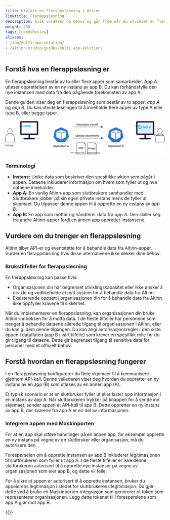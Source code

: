 ```yaml
---
title: Utvikle en flerappsløsning i Altinn
linktitle: Flerappsløsning
description: Slik vurderer du behov og går frem når du utvikler en flerappsløsning
weight: 250
tags: [needsReview]
aliases:
- /app/multi-app-solution/
- /altinn-studio/guides/multi-app-solution/
---
```


<!--
HUSK: Sjekk "hvordan"-formuleringer som er klare anglisismer (der "how to" er opprinnelsen).
Endre til "Slik gjør du..." i stedet for "Hvordan du gjør..." der det passer.
-->

## Forstå hva en flerappsløsning er

En flerappsløsning består av to eller flere apper som samarbeider.
App A utløser opprettelsen av en ny instans av app B.
Du kan forhåndsfylle den nye instansen med data fra den pågående forekomsten av app A.

Denne guiden viser deg en flerappsløsning som består av to apper: _app A_ og _app B_.
Du kan utvide løsningen til å inneholde flere apper av type A eller type B, eller begge typer.

![Eksempelarkitektur for en flerapp-løsning](multi-app-architecture.drawio.svg)

### Terminologi

- **Instans:** Unike data som beskriver den spesifikke økten som pågår i appen.
  Dataene inkluderer informasjon om hvem som fyller ut og hva dataene inneholder.
- **App A:** En vanlig Altinn-app som sluttbrukere samhandler med.
  Sluttbrukere jobber på sin egen private instans mens de fyller ut skjemaet.
  Du tilpasser denne appen til å opprette en ny instans av _app B_.
- **App B:** En app som mottar og håndterer data fra _app A_.
  Den skiller seg fra andre Altinn-apper fordi en annen app oppretter instansene.

## Vurdere om du trenger en flerappsløsning

Altinn tilbyr API-er og eventstøtte for å behandle data fra Altinn-apper.
Vurder en flerappsløsning hvis disse alternativene ikke dekker dine behov.

### Brukstilfeller for flerappsløsning

En flerappsløsning kan passe hvis:

- Organisasjonen din har begrenset utviklingskapasitet eller ikke ønsker å utvikle og vedlikeholde
  et nytt system for å behandle data fra Altinn.
- Eksisterende oppsett i organisasjonen din for å behandle data fra Altinn ikke oppfyller kravene til sikkerhet.

Når du implementerer en flerappsløsning, kan organisasjonen din bruke Altinn-innboksen for å motta data.
I de fleste tilfeller har personene som trenger å behandle dataene allerede tilgang til organisasjonen i Altinn,
eller du kan gi dem denne tilgangen. Du kan angi autorisasjonsregler i den siste appen i dataflyten
(app B i vårt tilfelle) som krever en spesifikk rolle før du gir tilgang til dataene.
Dette gir begrenset tilgang til sensitive data for personer med et offisielt behov.

## Forstå hvordan en flerappsløsning fungerer

I en flerappsløsning konfigurerer du flere skjemaer til å kommunisere gjennom API-kall.
Denne veilederen viser deg hvordan du oppretter en ny instans av en app (B) som utløses av en annen app (A).

Et typisk scenario er at en sluttbruker fyller ut eller laster opp informasjon i en instans av app A.
Når sluttbrukeren trykker på knappen for å sende inn skjemaet, sender appen et API-kall til app B.
Dette oppretter en ny instans av app B, der svarene fra app A er en del av informasjonen.

### Integrere appen med Maskinporten

For at en app skal utføre handlinger på en annen app, for eksempel opprette en ny instans
på vegne av en sluttbruker eller organisasjon, må du autorisere den.

Forespørselen om å opprette instansen av app B inkluderer legitimasjonen til sluttbrukeren som fyller ut app A.
I de fleste tilfeller er ikke denne sluttbrukeren autorisert til å opprette nye instanser på vegne av organisasjonen
som eier app B, og dette vil feile.

For å sikre at appen er autorisert til å opprette instansen, bruker du appeierens
legitimasjon i stedet for sluttbrukerens legitimasjon.
Du gjør dette ved å bruke en Maskinporten-integrasjon som genererer et token som representerer organisasjonen.
Legg dette tokenet til i forespørslene som app A gjør mot app B.

{{<children description="true" />}}